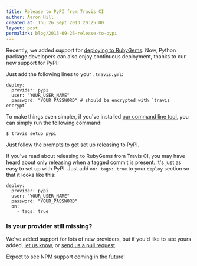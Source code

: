 ```yaml
---
title: Release to PyPI from Travis CI
author: Aaron Hill
created_at: Thu 26 Sept 2013 20:25:00
layout: post
permalink: blog/2013-09-26-release-to-pypi
---
```


Recently, we added support for [deploying to RubyGems](/blog/2013-08-22-let-travis-push-your-rubygems).
Now, Python package developers can also enjoy continuous deployment, thanks to our new support for PyPI!

Just add the following lines to your `.travis.yml`:

    deploy:
      provider: pypi
      user: "YOUR_USER_NAME"
      password: "YOUR_PASSWORD" # should be encrypted with `travis encrypt`

To make things even simpler, if you've installed [our command line tool](http://github.com/travis-ci/travis),
you can simply run the following command:

    $ travis setup pypi

Just follow the prompts to get set up releasing to PyPI.

If you've read about releasing to RubyGems from Travis CI, you may have heard about only releasing when a tagged commit is present.
It's just as easy to set up with PyPI.
Just add `on: tags: true` to your `deploy` section so that it looks like this:

    deploy:
      provider: pypi
      user: "YOUR_USER_NAME"
      password: "YOUR_PASSWORD"
      on:
        - tags: true


### Is your provider still missing?

We've added support for lots of new providers, but if you'd like to see yours added, [let us know](mailto:support@travis-ci.com),
or [send us a pull request](http://github.com/rkh/dpl).

Expect to see NPM support coming in the future!
